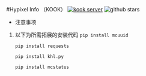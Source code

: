 #Hypixel Info （KOOK）
[![kook server](https://www.kookapp.cn/api/v3/badge/guild?guild_id=5824350863243274&style=3)](https://kaihei.co/JJE0Es)
![github stars](https://img.shields.io/github/stars/lolilin/hypixel-Info-KOOK?style=social)

- 注意事项

 1. 以下为所需拓展的安装代码
    `pip install mcuuid`

    `pip install requests`

    `pip install khl.py`
    
    `pip install mcstatus`


